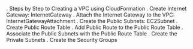 . Steps by Step to Creating a VPC using CloudFormation
. Create Internet Gateway: InternetGateway
. Attach the Internet Gateway to the VPC: InternetGatewayAttachment
. Create the Public Subnets: EC2Subnet
. Create Public Route Table
. Add Public Route to the Public Route Table
. Associate the Public Subnets with the Public Route Table
. Create the Private Subnets
. Create the Security Groups

